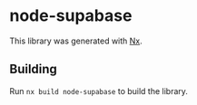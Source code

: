 # node-supabase

This library was generated with [Nx](https://nx.dev).

## Building

Run `nx build node-supabase` to build the library.
